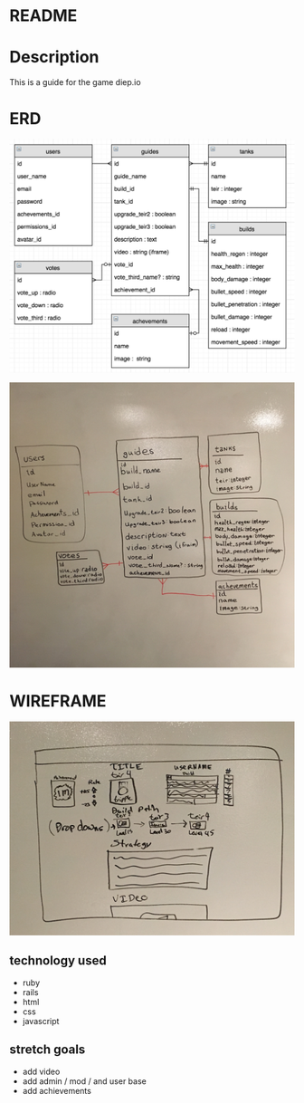 # README

# Description

This is a guide for the game diep.io

# ERD

![ERD](https://github.com/JMEssex/diepio_guides/blob/master/app/assets/images/ERD_02.24.2017.png)

![ERD](https://github.com/JMEssex/diepio_guides/blob/master/app/assets/images/whiteboards/ERD_Whiteboard_First.jpg)

# WIREFRAME

![Wireframe](https://github.com/JMEssex/diepio_guides/blob/master/app/assets/images/whiteboards/Wireframe_Whiteboard_First.jpg)

## technology used

* ruby
* rails
* html
* css
* javascript

## stretch goals

* add video
* add admin / mod / and user base
* add achievements
